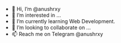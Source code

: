 - 👋 Hi, I’m @anushrxy
- 👀 I’m interested in ...
- 🌱 I’m currently learning Web Development.
- 💞️ I’m looking to collaborate on ...
- 📫 Reach me on Telegram @anushrxy

<!---
anushrxy/anushrxy is a ✨ special ✨ repository because its `README.md` (this file) appears on your GitHub profile.
You can click the Preview link to take a look at your changes.
--->
